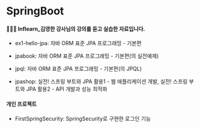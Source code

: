# SpringBoot

#### 👩🏻‍💻 Inflearn_김영한 강사님의 강의를 듣고 실습한 자료입니다.

- ex1-hello-jpa: 자바 ORM 표준 JPA 프로그래밍 - 기본편
- jpabook: 자바 ORM 표준 JPA 프로그래밍 - 기본편(의 실전예제)
- jpql: 자바 ORM 표준 JPA 프로그래밍 - 기본편(의 JPQL)

- jpashop: 실전! 스프링 부트와 JPA 활용1 - 웹 애플리케이션 개발, 실전! 스프링 부트와 JPA 활용2 - API 개발과 성능 최적화

#### 개인 프로젝트
- FirstSpringSecurity: SpringSecurity로 구현한 로그인 기능
